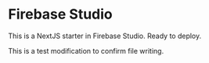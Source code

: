 # Firebase Studio

This is a NextJS starter in Firebase Studio. Ready to deploy.

This is a test modification to confirm file writing.
